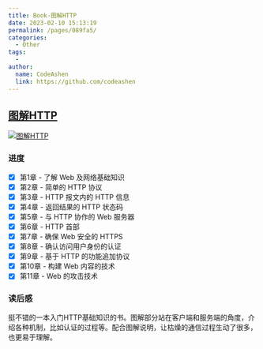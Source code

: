 ```yaml
---
title: Book-图解HTTP
date: 2023-02-10 15:13:19
permalink: /pages/089fa5/
categories:
  - Other
tags:
  - 
author: 
  name: CodeAshen
  link: https://github.com/codeashen
---
```

## [图解HTTP](https://book.douban.com/subject/25863515/)

[![图解HTTP](https://img2.doubanio.com/view/subject/l/public/s27283822.jpg)](https://book.douban.com/subject/25863515/)

### 进度

- [x] 第1章 - 了解 Web 及网络基础知识
- [x] 第2章 - 简单的 HTTP 协议
- [x] 第3章 - HTTP 报文内的 HTTP 信息
- [x] 第4章 - 返回结果的 HTTP 状态码
- [x] 第5章 - 与 HTTP 协作的 Web 服务器
- [x] 第6章 - HTTP 首部
- [x] 第7章 - 确保 Web 安全的 HTTPS
- [x] 第8章 - 确认访问用户身份的认证
- [x] 第9章 - 基于 HTTP 的功能追加协议
- [x] 第10章 - 构建 Web 内容的技术
- [x] 第11章 - Web 的攻击技术

### 读后感

挺不错的一本入门HTTP基础知识的书。图解部分站在客户端和服务端的角度，介绍各种机制，比如认证的过程等。配合图解说明，让枯燥的通信过程生动了很多，也更易于理解。
